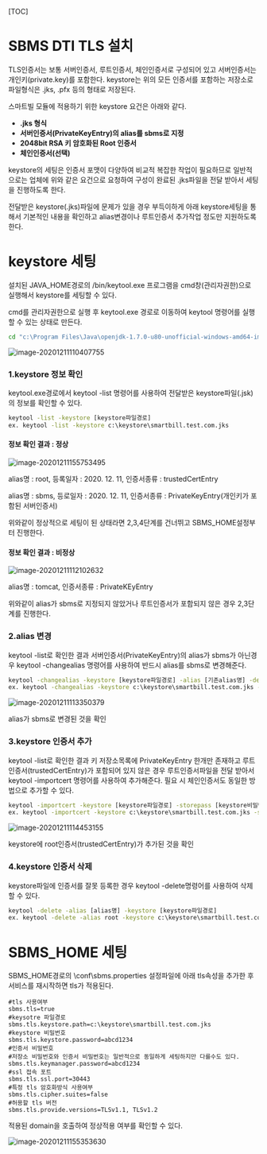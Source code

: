 [TOC]

# SBMS DTI TLS 설치

TLS인증서는 보통 서버인증서, 루트인증서, 체인인증서로 구성되어 있고 서버인증서는 개인키(private.key)를 포함한다. keystore는 위의 모든 인증서를 포함하는 저장소로  파일형식은 .jks, .pfx 등의 형태로 저장된다.

스마트빌 모듈에 적용하기 위한 keystore 요건은 아래와 같다.

- **.jks 형식**
- **서버인증서(PrivateKeyEntry)의 alias를 sbms로 지정**
- **2048bit RSA 키 암호화된 Root 인증서**
- **체인인증서(선택)**

keystore의 세팅은 인증서 포맷이 다양하여 비교적 복잡한 작업이 필요하므로 일반적으로는 업체에 위와 같은 요건으로 요청하여 구성이 완료된 .jks파일을 전달 받아서 세팅을 진행하도록 한다.

전달받은 keystore(.jks)파일에 문제가 있을 경우 부득이하게 아래 keystore세팅을 통해서 기본적인 내용을 확인하고 alias변경이나 루트인증서 추가작업 정도만 지원하도록 한다.



# keystore 세팅

설치된 JAVA_HOME경로의 /bin/keytool.exe 프로그램을 cmd창(관리자권한)으로 실행해서 keystore를 세팅할 수 있다.

cmd를 관리자권한으로 실행 후 keytool.exe 경로로 이동하여 keytool 명령어를 실행할 수 있는 상태로 만든다.

```cmd
cd "c:\Program Files\Java\openjdk-1.7.0-u80-unofficial-windows-amd64-image\bin"
```

![image-20201211110407755](C:\Users\user\AppData\Roaming\Typora\typora-user-images\image-20201211110407755.png)



### 1.keystore 정보 확인

keytool.exe경로에서 keytool -list 명령어를 사용하여 전달받은 keystore파일(.jsk)의 정보를 확인할 수 있다.

```cmd
keytool -list -keystore [keystore파일경로]
ex. keytool -list -keystore c:\keystore\smartbill.test.com.jks
```



#### 정보 확인 결과 : 정상

![image-20201211155753495](C:\Users\user\AppData\Roaming\Typora\typora-user-images\image-20201211155753495.png)

alias명 : root, 등록일자 : 2020. 12. 11, 인증서종류 : trustedCertEntry

alias명 : sbms, 등로일자 : 2020. 12. 11, 인증서종류 : PrivateKeyEntry(개인키가 포함된 서버인증서)

위와같이 정상적으로 세팅이 된 상태라면 2,3,4단계를 건너뛰고 SBMS_HOME설정부터 진행한다.



#### 정보 확인 결과 : 비정상

![image-20201211112102632](C:\Users\user\AppData\Roaming\Typora\typora-user-images\image-20201211112102632.png)

alias명 : tomcat, 인증서종류 : PrivateKEyEntry

위와같이 alias가 sbms로 지정되지 않았거나 루트인증서가 포함되지 않은 경우 2,3단계를 진행한다.



### 2.alias 변경

keytool -list로 확인한 결과 서버인증서(PrivateKeyEntry)의 alias가 sbms가 아닌경우 keytool -changealias 명령어를 사용하여 반드시 alias를 sbms로 변경해준다.

```cmd
keytool -changealias -keystore [keystore파일경로] -alias [기존alias명] -destalias [변경할alias명]
ex. keytool -changealias -keystore c:\keystore\smartbill.test.com.jks -alias tomcat -destalias sbms
```

![image-20201211113350379](C:\Users\user\AppData\Roaming\Typora\typora-user-images\image-20201211113350379.png)

alias가 sbms로 변경된 것을 확인



### 3.keystore 인증서 추가

keytool -list로 확인한 결과 키 저장소목록에 PrivateKeyEntry 한개만 존재하고 루트인증서(trustedCertEntry)가 포함되어 있지 않은 경우 루트인증서파일을 전달 받아서 keytool -importcert 명령어를 사용하여 추가해준다. 필요 시 체인인증서도 동일한 방법으로 추가할 수 있다.

```cmd
keytool -importcert -keystore [keystore파일경로] -storepass [keystore비밀번호] -trustcacerts -alias [추가할인증서alias명] -file [추가할인증서파일경로]
ex. keytool -importcert -keystore c:\keystore\smartbill.test.com.jks -storepass abcd1234 -trustcacerts -alias root -file c:\keystore\GLOBALSIGN_ROOT_CA.crt
```

![image-20201211114453155](C:\Users\user\AppData\Roaming\Typora\typora-user-images\image-20201211114453155.png)

keystore에 root인증서(trustedCertEntry)가 추가된 것을 확인



### 4.keystore 인증서 삭제

keystore파일에 인증서를 잘못 등록한 경우 keytool -delete명령어를 사용하여 삭제할 수 있다.

```cmd
keytool -delete -alias [alias명] -keystore [keystore파일경로]
ex. keytool -delete -alias root -keystore c:\keystore\smartbill.test.com.jks
```



# SBMS_HOME 세팅

SBMS_HOME경로의 \conf\sbms.properties 설정파일에 아래 tls속성을 추가한 후 서비스를 재시작하면 tls가 적용된다.

```properties
#tls 사용여부
sbms.tls=true
#keysotre 파일경로
sbms.tls.keystore.path=c:\keystore\smartbill.test.com.jks
#keystore 비밀번호
sbms.tls.keystore.password=abcd1234
#인증서 비밀번호
#저장소 비밀번호와 인증서 비밀번호는 일반적으로 동일하게 세팅하지만 다를수도 있다.
sbms.tls.keymanager.password=abcd1234
#ssl 접속 포트
sbms.tls.ssl.port=30443
#특정 tls 암호화방식 사용여부
sbms.tls.cipher.suites=false
#허용할 tls 버전
sbms.tls.provide.versions=TLSv1.1, TLSv1.2
```



적용된 domain을 호출하여 정상적용 여부를 확인할 수 있다.

![image-20201211155353630](C:\Users\user\AppData\Roaming\Typora\typora-user-images\image-20201211155353630.png)

